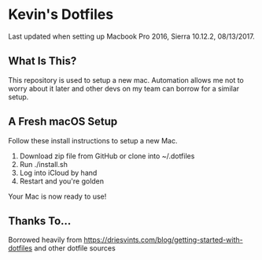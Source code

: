 # Kevin's Dotfiles

Last updated when setting up Macbook Pro 2016, Sierra 10.12.2, 08/13/2017.

## What Is This?

This repository is used to setup a new mac.  Automation allows me not to worry about it later and other devs on my team can borrow for a similar setup.

## A Fresh macOS Setup

Follow these install instructions to setup a new Mac.

1. Download zip file from GitHub or clone into ~/.dotfiles
2. Run ./install.sh
3. Log into iCloud by hand
4. Restart and you're golden

Your Mac is now ready to use!

## Thanks To...

Borrowed heavily from https://driesvints.com/blog/getting-started-with-dotfiles and other dotfile sources